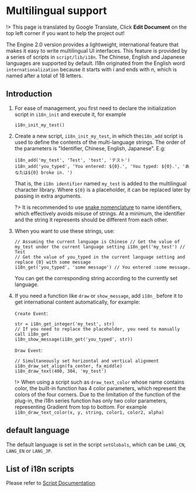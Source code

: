 # Multilingual support

!> This page is translated by Google Translate, Click **Edit Document** on the top left corner if you want to help the project out!

The Engine 2.0 version provides a lightweight, international feature that makes it easy to write multilingual UI interfaces. This feature is provided by a series of scripts in `script/lib/i18n`. The Chinese, English and Japanese languages ​​are supported by default. I18n originated from the English word `internationalization` because it starts with i and ends with n, which is named after a total of 18 letters.

## Introduction

1.  For ease of management, you first need to declare the initialization script in `i18n_init` and execute it, for example
    ```gml
    i18n_init_my_test()
    ```
2.  Create a new script, `i18n_init_my_test`, in which the`i18n_add` script is used to define the contents of the multi-language strings. The order of the parameters is "Identifier, Chinese, English, Japanese". E.g:

    ```gml
    i18n_add('my_test', 'Test', 'test', 'テスト')
    i18n_add('you_typed', 'You entered: ${0}.', 'You typed: ${0}.', 'あなたは${0} broke in. ')
    ```

    That is, the `i18n identifier` named `my_test` is added to the multilingual character library. Where `${0}` is a placeholder, it can be replaced later by passing in extra arguments.

    ?> It is recommended to use [snake nomenclature](https://en.wikipedia.org/wiki/Snake_case) to name identifiers, which effectively avoids misuse of strings. At a minimum, the identifier and the string it represents should be different from each other.

3.  When you want to use these strings, use:

    ```gml
    // Assuming the current language is Chinese // Get the value of my_test under the current language setting i18n_get('my_test') // Test
    // Get the value of you_typed in the current language setting and replace {0} with some message
    i18n_get('you_typed', 'some message') // You entered :some message.
    ```

    You can get the corresponding string according to the currently set language.

4.  If you need a function like `draw` or `show_message`, add `i18n_` before it to get international content automatically, for example:

    `Create Event`:

    ```gml
    str = i18n_get_integer('my_test', str)
    // If you need to replace the placeholder, you need to manually call i18n_get
    i18n_show_message(i18n_get('you_typed', str))
    ```

    `Draw Event`:

    ```gml
    // Simultaneously set horizontal and vertical alignment
    i18n_draw_set_align(fa_center, fa_middle)
    i18n_draw_text(400, 304, 'my_test')
    ```

    !> When using a script such as `draw_text_color` whose name contains color, the built-in function has 4 color parameters, which represent the colors of the four corners. Due to the limitation of the function of the plug-in, the i18n series function has only two color parameters, representing Gradient from top to bottom. For example `i18n_draw_text_color(x, y, string, color1, color2, alpha)`

## default language

The default language is set in the script `setGlobals`, which can be `LANG_CN`, `LANG_EN` or `LANG_JP`.

## List of i18n scripts

Please refer to [Script Documentation](/scriptref?id=i18n)
